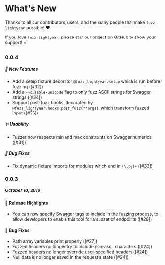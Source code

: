 # What's New

Thanks to all our contributors, users, and the many people that make `fuzz-lightyear` possible!
:heart:

If you love `fuzz-lightyear`, please star our project on GitHub to show your support! :star:

<!--
### A.B.C
##### MMM DD, YYYY

#### :mega: Release Highlights
#### :boom: Breaking Changes
#### :tada: New Features
#### :newspaper: News
#### :sparkles: Usability
#### :performing_arts: Performance
#### :bug: Bug Fixes
#### :snake: Miscellaneous

[#xxxx]: https://github.com/Yelp/detect-secrets-server/pull/xxxx
[@xxxx]: https://github.com/xxxx
-->

### 0.0.4

##### :tada: New Features

- Add a setup fixture decorator `@fuzz_lightyear.setup` which is run before fuzzing ([#32])
- Add a `--disable-unicode` flag to only fuzz ASCII strings for Swagger strings ([#34])
- Support post-fuzz hooks, decorated by `@fuzz_lightyear.hooks.post_fuzz(**args)`,
which transform fuzzed input ([#36])

##### :sparkles: Usability

- Fuzzer now respects min and max constraints on Swagger numerics ([#31])

##### :bug: Bug Fixes

- Fix dynamic fixture imports for modules which end in `(\.py)+` ([#33])

### 0.0.3
##### October 18, 2019

#### :mega: Release Highlights

- You can now specify Swagger tags to include in the fuzzing process, to allow developers
  to enable this tool for a subset of endpoints ([#28])

#### :bug: Bug Fixes

- Path array variables print properly ([#27])
- Fuzzed headers no longer try to include non-ascii characters ([#24])
- Fuzzed headers no longer override user-specified headers ([#24])
- Null data is no longer saved in the request's state ([#24])
